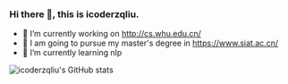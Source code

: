 ### Hi there 👋, this is icoderzqliu.

<!--
**icoderzqliu/icoderzqliu** is a ✨ _special_ ✨ repository because its `README.md` (this file) appears on your GitHub profile.

Here are some ideas to get you started:

- 🔭 I’m currently working ...
- 🌱 I’m currently learning ...
- 👯 I’m looking to collaborate on ...
- 🤔 I’m looking for help with ...
- 💬 Ask me about ...
- 📫 How to reach me: ...
- 😄 Pronouns: ...
- ⚡ Fun fact: ...
-->
- 🔭 I’m currently working on http://cs.whu.edu.cn/
- 👯 I am going to pursue my master's degree in https://www.siat.ac.cn/
- 🌱 I’m currently learning nlp

![icoderzqliu's GitHub stats](https://github-readme-stats.vercel.app/api?username=icoderzqliu&hide=contribs,prs)
